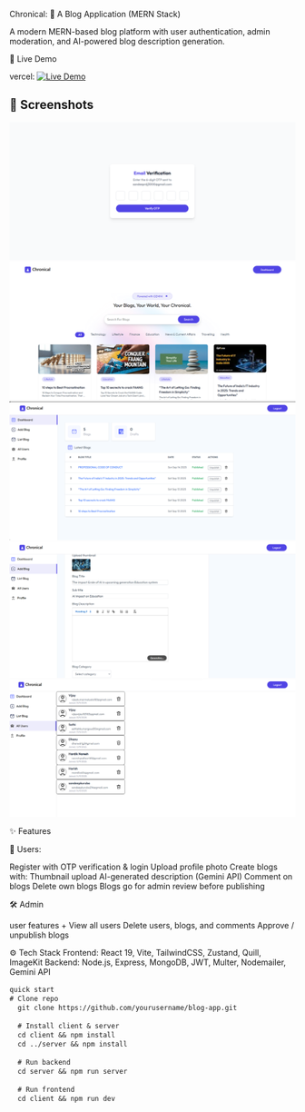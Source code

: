 Chronical: 📝 A Blog Application (MERN Stack)

A modern MERN-based blog platform with user authentication, admin moderation, and AI-powered blog description generation.

🚀 Live Demo

  vercel: [![Live Demo](https://img.shields.io/badge/Live_Demo-Vercel-blue?style=for-the-badge&logo=vercel)](https://chronical-gjy2.vercel.app)


## 📸 Screenshots
  ![verification Screenshot](./screenshots/1.png)
  ![Home Screenshot](./screenshots/2.png)
  ![Dashboard Screenshot](./screenshots/3.png)
  ![Adding(Generating Screenshot](./screenshots/4.png)
  ![Allusers Screenshot](./screenshots/5.png)


✨ Features

👤 Users:

  Register with OTP verification & login
  Upload profile photo
  Create blogs with:
  Thumbnail upload
  AI-generated description (Gemini API)
  Comment on blogs
  Delete own blogs
  Blogs go for admin review before publishing

🛠️ Admin

user features +
View all users
Delete users, blogs, and comments
Approve / unpublish blogs

⚙️ Tech Stack
Frontend: React 19, Vite, TailwindCSS, Zustand, Quill, ImageKit
Backend: Node.js, Express, MongoDB, JWT, Multer, Nodemailer, Gemini API


```
quick start
# Clone repo
  git clone https://github.com/yourusername/blog-app.git
  
  # Install client & server
  cd client && npm install
  cd ../server && npm install
  
  # Run backend
  cd server && npm run server
  
  # Run frontend
  cd client && npm run dev
  
  

